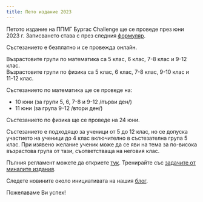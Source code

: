 ```yaml
---
title: Пето издание 2023
---
```


Петото издание на ППМГ Бургас Challenge ще се проведе през юни 2023 г. Записването става с през следния [формуляр](https://forms.gle/UabPKxMDjhQrDNdT7).

Състезанието е безплатно и се провежда онлайн.

Възрастовите групи по математика са 5 клас, 6 клас, 7-8 клас и 9-12 клас.  
Възрастовите групи по физика са 5 клас, 6 клас, 7-8 клас, 9-10 клас и 11-12 клас.

Състезанието по математика ще се проведе на:
- 10 юни (за групи 5, 6, 7-8 и 9-12 /първи ден/)
- 11 юни (за група 9-12 /втори ден/)

Състезанието по физика ще се проведе на 24 юни.

Състезанието е подходящо за ученици от 5 до 12 клас, но се допуска участието на ученици до 4 клас включително в състезателна група 5 клас. При изявено желание ученик може да се яви на тема за по-висока възрастова група от тази, съответстваща на неговия клас.

Пълния регламент можете да откриете [тук](../assets/rules2023.pdf/). 
Тренирайте със [задачите от миналите издания](../past-papers/).

Следете новините около инициативата на нашия [блог](../blog/).

Пожелаваме Ви успех!